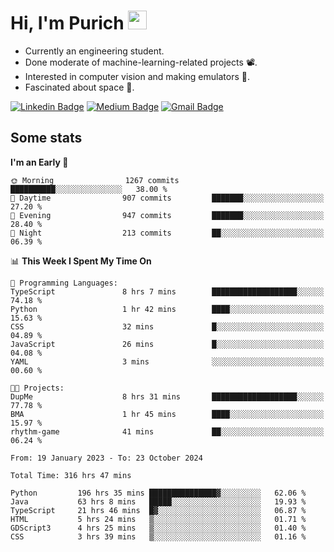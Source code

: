 <h1 align="left">Hi, I'm Purich
<img src="https://media.giphy.com/media/hvRJCLFzcasrR4ia7z/giphy.gif" width="30px"/></h1>

* Currently an engineering student.
* Done moderate of machine-learning-related projects :film_projector:.
* Interested in computer vision and making emulators :space_invader:.
* Fascinated about space :milky_way:.

[![Linkedin Badge](https://img.shields.io/badge/-Purich-blue?style=flat-square&logo=Linkedin&logoColor=white&link=https://www.linkedin.com/in/purich-siritip-16b3b3255/)](https://www.linkedin.com/in/purich-siritip-16b3b3255) [![Medium Badge](https://img.shields.io/badge/-@purich-gray?style=flat-square&labelColor=000000&logo=Medium&link=https://medium.com/@phuritsiritip)](https://medium.com/@phuritsiritip)
[![Gmail Badge](https://img.shields.io/badge/-mark.phurit@gmail.com-c14438?style=flat-square&logo=Gmail&logoColor=white&link=mailto:mark.phurit@gmail.com)](mailto:mark.phurit@gmail.com)

## Some stats

  
  <!--START_SECTION:waka-->
**I'm an Early 🐤** 

```text
🌞 Morning                1267 commits        ██████████░░░░░░░░░░░░░░░   38.00 % 
🌆 Daytime                907 commits         ███████░░░░░░░░░░░░░░░░░░   27.20 % 
🌃 Evening                947 commits         ███████░░░░░░░░░░░░░░░░░░   28.40 % 
🌙 Night                  213 commits         ██░░░░░░░░░░░░░░░░░░░░░░░   06.39 % 
```


📊 **This Week I Spent My Time On** 

```text
💬 Programming Languages: 
TypeScript               8 hrs 7 mins        ███████████████████░░░░░░   74.18 % 
Python                   1 hr 42 mins        ████░░░░░░░░░░░░░░░░░░░░░   15.63 % 
CSS                      32 mins             █░░░░░░░░░░░░░░░░░░░░░░░░   04.89 % 
JavaScript               26 mins             █░░░░░░░░░░░░░░░░░░░░░░░░   04.08 % 
YAML                     3 mins              ░░░░░░░░░░░░░░░░░░░░░░░░░   00.60 % 

🐱‍💻 Projects: 
DupMe                    8 hrs 31 mins       ███████████████████░░░░░░   77.78 % 
BMA                      1 hr 45 mins        ████░░░░░░░░░░░░░░░░░░░░░   15.97 % 
rhythm-game              41 mins             ██░░░░░░░░░░░░░░░░░░░░░░░   06.24 % 
```


<!--END_SECTION:waka-->

  <!--START_SECTION:waka-simple-->

```text
From: 19 January 2023 - To: 23 October 2024

Total Time: 316 hrs 47 mins

Python         196 hrs 35 mins ███████████████▓░░░░░░░░░   62.06 %
Java           63 hrs 8 mins   █████░░░░░░░░░░░░░░░░░░░░   19.93 %
TypeScript     21 hrs 46 mins  █▓░░░░░░░░░░░░░░░░░░░░░░░   06.87 %
HTML           5 hrs 24 mins   ▒░░░░░░░░░░░░░░░░░░░░░░░░   01.71 %
GDScript3      4 hrs 25 mins   ▒░░░░░░░░░░░░░░░░░░░░░░░░   01.40 %
CSS            3 hrs 39 mins   ▒░░░░░░░░░░░░░░░░░░░░░░░░   01.16 %
```

<!--END_SECTION:waka-simple-->

  <!--![Anurag's GitHub stats](https://github-readme-stats.vercel.app/api?username=vikimark&show_icons=true&theme=gruvbox_light)-->
  
<!--
**vikimark/vikimark** is a ✨ _special_ ✨ repository because its `README.md` (this file) appears on your GitHub profile.

Here are some ideas to get you started:

- 🔭 I’m currently working on ...
- 🌱 I’m currently learning ...
- 👯 I’m looking to collaborate on ...
- 🤔 I’m looking for help with ...
- 💬 Ask me about ...
- 📫 How to reach me: ...
- 😄 Pronouns: ...
- ⚡ Fun fact: ...
-->
